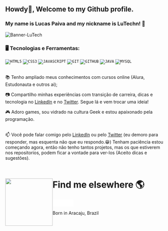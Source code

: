 ## Howdy👋, Welcome to my Github profile.
### My name is Lucas Paiva and my nickname is LuTechn! 🤖
<img src="https://i.ibb.co/k0Brp84/banner-Lu-Tech.jpg" alt="Banner-LuTech">





### 🖥️ Tecnologias e Ferramentas: 
<!--<img width="300px" align="right" src="">-->
<code><img width="40px" src="https://cdn.jsdelivr.net/gh/devicons/devicon/icons/html5/html5-original-wordmark.svg" title = "HTML5"/></code>
<code><img width="40px" src="https://cdn.jsdelivr.net/gh/devicons/devicon/icons/css3/css3-original-wordmark.svg" title = "CSS3"/></code>
<code><img width="40px" src="https://cdn.jsdelivr.net/gh/devicons/devicon/icons/javascript/javascript-original.svg" title = "JAVASCRIPT"/></code>
<code><img width="40px" src="https://cdn.jsdelivr.net/gh/devicons/devicon/icons/git/git-original.svg" title = "GIT"/></code>
<code><img width="40px" src="https://cdn.jsdelivr.net/gh/devicons/devicon/icons/github/github-original.svg" title = "GITHUB"/></code>
<code><img width="40px" src="https://cdn.jsdelivr.net/gh/devicons/devicon/icons/java/java-original.svg" title = "JAVA"/></code>
<code><img width="40px" src="https://cdn.jsdelivr.net/gh/devicons/devicon/icons/mysql/mysql-original.svg" title = "MYSQL"/></code>
<br>
<br>

<div display="inline-block">
 <!--<p align="left">🤿 Faço parte dos alunos da <a href="https://www.alura.com.br/">Alura</a>;</p>-->
 <p align="left">📚 Tenho ampliado meus conhecimentos com cursos online (Alura, Estudonauta e outros ai);</p>
 <p align="left">📷 Compartilho minhas experiências com transição de carreira, dicas e tecnologia no <a href="https://www.linkedin.com/in/lucaspaivaso/">Linkedln</a> e no <a href="https://twitter.com/LuTechn">Twitter</a>. Segue lá e vem trocar uma ideia!</p>
 <p align="left">🎮 Adoro games, sou vidrado na cultura Geek e estou apaixonado pela programação.</p>
</div>
<br>
📫 Você pode falar comigo pelo <a href="https://www.linkedin.com/in/lucaspaivaso/">Linkedln</a> ou pelo <a href="https://twitter.com/LuTechn">Twitter</a> (eu demoro para responder, mas esquenta não que eu respondo.😁) Tenham paciência estou começando agora, então não tenho tantos projetos, mas os que estiverem nos repositorios, podem ficar a vontade para ver-los (Aceito dicas e sugestões).
<br>
<br>
<div dsplay="inline-block">
 <a href="https://www.linkedin.com/in/lucaspaivaso/"><img align="left" width="150" height="150" src="https://i.ibb.co/FV747kB/octocat-1661920177928.png"></a>
 
 <h1 align="left"> Find me elsewhere 🌎</h1>
 <a href="https://www.instagram.com/LuTechn/" target="_blank"><img align="left" alt="Instagram" width="22px" src="https://github.com/Aakarsh-B/trying-repos/blob/master/insta.svg" />
<a href="[https://twitter.com/jeniblo_dev](https://twitter.com/LuTechn)" target="_blank"><img align="left" alt="Twitter" width="22px" src="https://github.com/Aakarsh-B/trying-repos/blob/master/twitter.svg" />
<a href="https://www.linkedin.com/in/lucaspaivaso/" target="_blank"><img align="left" alt="LinkedIn" width="22px" src="https://github.com/Aakarsh-B/trying-repos/blob/master/linkedin.svg" /></a>

</div>
<br>
<br>
Born in Aracaju, Brazil
